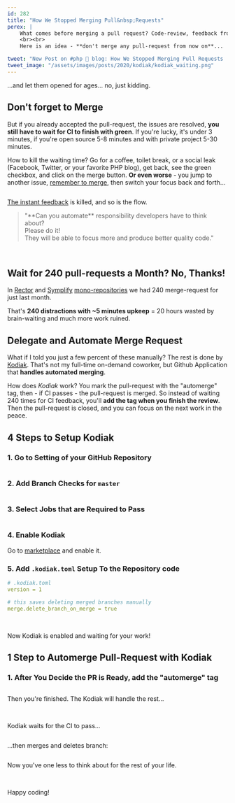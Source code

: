 ```yaml
---
id: 282
title: "How We Stopped Merging Pull&nbsp;Requests"
perex: |
    What comes before merging a pull request? Code-review, feedback from developers, and fixes to make the reviewer happy. After that, we only need the tests, coding standard, PHPStan, and Rector to pass in the CI.
    <br><br>
    Here is an idea - **don't merge any pull-request from now on**...

tweet: "New Post on #php 🐘 blog: How We Stopped Merging Pull Requests    #cireview #kodiak"
tweet_image: "/assets/images/posts/2020/kodiak/kodiak_waiting.png"
---
```


...and let them opened for ages... no, just kidding.

## Don't forget to Merge

But if you already accepted the pull-request, the issues are resolved, **you still have to wait for CI to finish with green**. If you're lucky, it's under 3 minutes, if you're open source 5-8 minutes and with private project 5-30 minutes.

How to kill the waiting time? Go for a coffee, toilet break, or a social leak (Facebook, Twitter, or your favorite PHP blog), get back, see the green checkbox, and click on the merge button. **Or even worse** - you jump to another issue, [remember to merge](/blog/2018/08/27/why-and-how-to-avoid-the-memory-lock/), then switch your focus back and forth...

<img src="/assets/images/posts/2020/kodiak/kodiak_focus.png" alt="" class="img-thumbnail mt-5">

[The instant feedback](/blog/2020/01/13/why-is-first-instant-feedback-crucial-to-developers/) is killed, and so is the flow.


<blockquote class="blockquote text-center mt-5 mb-5" markdown="1">
"**Can you automate** responsibility developers have to think about?
<br>
Please do it!
<br>
They will be able to focus more and produce better quality code."
</blockquote>

<br>

## Wait for 240 pull-requests a Month? No, Thanks!

In [Rector](https://github.com/rectorphp/rector/pulse/monthly) and [Symplify](https://github.com/symplify/symplify/pulse/monthly) [mono-repositories](/cluster/monorepo-from-zero-to-hero) we had 240 merge-request for just last month.

That's **240 distractions with ~5 minutes upkeep** = 20 hours wasted by brain-waiting and much more work ruined.


## Delegate and Automate Merge Request

What if I told you just a few percent of these manually? The rest is done by [Kodiak](https://github.com/marketplace/kodiakhq). That's not my full-time on-demand coworker, but Github Application that **handles automated merging**.

How does *Kodiak* work? You mark the pull-request with the "automerge" tag, then - if CI passes - the pull-request is merged. So instead of waiting 240 times for CI feedback, you'll **add the tag when you finish the review**. Then the pull-request is closed, and you can focus on the next work in the peace.

## 4 Steps to Setup Kodiak

### 1. Go to Setting of your GitHub Repository

<img src="/assets/images/posts/2020/kodiak/kodiak_branches_1.png" alt="" class="img-thumbnail mt-3">

### 2. Add Branch Checks for `master`

<img src="/assets/images/posts/2020/kodiak/kodiak_branches_2.png" alt="" class="img-thumbnail mt-3">

### 3. Select Jobs that are Required to Pass

<img src="/assets/images/posts/2020/kodiak/kodiak_require.png" alt="" class="img-thumbnail mt-3">

### 4. Enable Kodiak

Go to <a href="https://github.com/marketplace/kodiakhq">marketplace</a> and enable it.

### 5. Add `.kodiak.toml` Setup To the Repository code

```yaml
# .kodiak.toml
version = 1

# this saves deleting merged branches manually
merge.delete_branch_on_merge = true
```

<br>

Now Kodiak is enabled and waiting for your work!

## 1 Step to Automerge Pull-Request with Kodiak

### 1. After You Decide the PR is Ready, add the "automerge" tag

<img src="/assets/images/posts/2020/kodiak/koidak_tag.png" alt="" class="img-thumbnail mt-3">

Then you're finished. The Kodiak will handle the rest...

<br>

Kodiak waits for the CI to pass...

<img src="/assets/images/posts/2020/kodiak/kodiak_waiting.png" alt="" class="img-thumbnail mt-3">

...then merges and deletes branch:

<img src="/assets/images/posts/2020/kodiak/kodiak_merge.png" alt="" class="img-thumbnail mt-3">

<br>

Now you've one less to think about for the rest of your life.

<br>

Happy coding!
